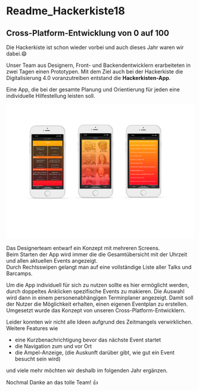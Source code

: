 # **Readme_Hackerkiste18**
## Cross-Platform-Entwicklung von 0 auf 100

Die Hackerkiste ist schon wieder vorbei und auch dieses Jahr waren wir dabei.:smile:

Unser Team aus Designern, Front- und Backendentwicklern erarbeiteten in zwei Tagen einen Prototypen. 
Mit dem Ziel auch bei der Hackerkiste die Digitalisierung 4.0 voranzutreiben entstand die **Hackerkisten-App**. 
<p>Eine App, die bei der gesamte Planung und Orientierung für jeden eine individuelle Hilfestellung leisten soll.</p>

![Bild 1](Hackerkiste18-Screenshots.png)
<p> Das Designerteam entwarf ein Konzept mit mehreren Screens.<br>
Beim Starten der App wird immer die die Gesamtübersicht mit der Uhrzeit und allen aktuellen Events angezeigt. <br>
Durch Rechtsswipen gelangt man auf eine vollständige Liste aller Talks und Barcamps.</p>

<p> Um die App individuell für sich zu nutzen sollte es hier ermöglicht werden, durch doppeltes Anklicken spezifische Events zu makieren.
Die Auswahl wird dann in einem personenabhängigen Terminplaner angezeigt.      
Damit soll der Nutzer die Möglichkeit erhalten, einen eigenen Eventplan zu erstellen. <br>
Umgesetzt wurde das Konzept von unseren Cross-Platform-Entwicklern.</p>

Leider konnten wir nicht alle Ideen aufgrund des Zeitmangels verwirklichen.
Weitere Features wie
- eine Kurzbenachrichtigung bevor das nächste Event startet
- die Navigation zum und vor Ort 
- die Ampel-Anzeige, (die Auskunft darüber gibt, wie gut ein Event besucht sein wird)

und viele mehr möchten wir deshalb im folgenden Jahr ergänzen. 

Nochmal Danke an das tolle Team! :+1:
